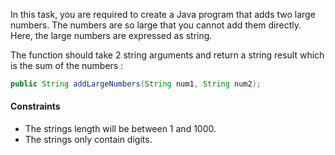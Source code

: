 In this task, you are required to create a Java program that adds two large numbers. The numbers are so large that you cannot add them directly. Here, the large numbers are expressed as string.

The function should take 2 string arguments and return a string result which is the sum of the numbers :

```java
public String addLargeNumbers(String num1, String num2);
```

#### Constraints

* The strings length will be between 1 and 1000.
* The strings only contain digits.